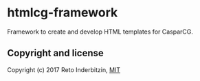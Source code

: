 # htmlcg-framework

Framework to create and develop HTML templates for CasparCG.

## Copyright and license

Copyright (c) 2017 Reto Inderbitzin, [MIT](LICENSE)
